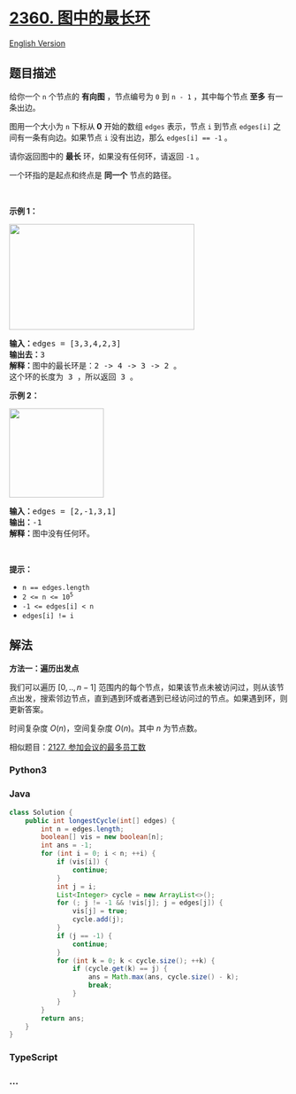 # [2360. 图中的最长环](https://leetcode.cn/problems/longest-cycle-in-a-graph)

[English Version](/solution/2300-2399/2360.Longest%20Cycle%20in%20a%20Graph/README_EN.md)

## 题目描述

<!-- 这里写题目描述 -->

<p>给你一个 <code>n</code>&nbsp;个节点的 <b>有向图</b>&nbsp;，节点编号为&nbsp;<code>0</code>&nbsp;到&nbsp;<code>n - 1</code>&nbsp;，其中每个节点&nbsp;<strong>至多</strong>&nbsp;有一条出边。</p>

<p>图用一个大小为 <code>n</code>&nbsp;下标从<strong>&nbsp;0</strong>&nbsp;开始的数组&nbsp;<code>edges</code>&nbsp;表示，节点 <code>i</code>&nbsp;到节点&nbsp;<code>edges[i]</code>&nbsp;之间有一条有向边。如果节点&nbsp;<code>i</code>&nbsp;没有出边，那么&nbsp;<code>edges[i] == -1</code>&nbsp;。</p>

<p>请你返回图中的 <strong>最长</strong>&nbsp;环，如果没有任何环，请返回 <code>-1</code>&nbsp;。</p>

<p>一个环指的是起点和终点是 <strong>同一个</strong>&nbsp;节点的路径。</p>

<p>&nbsp;</p>

<p><strong>示例 1：</strong></p>

<p><img alt="" src="https://fastly.jsdelivr.net/gh/doocs/leetcode@main/solution/2300-2399/2360.Longest%20Cycle%20in%20a%20Graph/images/graph4drawio-5.png" style="width: 335px; height: 191px;" /></p>

<pre>
<b>输入：</b>edges = [3,3,4,2,3]
<b>输出去：</b>3
<b>解释：</b>图中的最长环是：2 -&gt; 4 -&gt; 3 -&gt; 2 。
这个环的长度为 3 ，所以返回 3 。
</pre>

<p><strong>示例 2：</strong></p>

<p><img alt="" src="https://fastly.jsdelivr.net/gh/doocs/leetcode@main/solution/2300-2399/2360.Longest%20Cycle%20in%20a%20Graph/images/graph4drawio-1.png" style="width: 171px; height: 161px;" /></p>

<pre>
<b>输入：</b>edges = [2,-1,3,1]
<b>输出：</b>-1
<b>解释：</b>图中没有任何环。
</pre>

<p>&nbsp;</p>

<p><strong>提示：</strong></p>

<ul>
	<li><code>n == edges.length</code></li>
	<li><code>2 &lt;= n &lt;= 10<sup>5</sup></code></li>
	<li><code>-1 &lt;= edges[i] &lt; n</code></li>
	<li><code>edges[i] != i</code></li>
</ul>

## 解法

<!-- 这里可写通用的实现逻辑 -->

**方法一：遍历出发点**

我们可以遍历 $[0,..,n-1]$ 范围内的每个节点，如果该节点未被访问过，则从该节点出发，搜索邻边节点，直到遇到环或者遇到已经访问过的节点。如果遇到环，则更新答案。

时间复杂度 $O(n)$，空间复杂度 $O(n)$。其中 $n$ 为节点数。

相似题目：[2127. 参加会议的最多员工数](/solution/2100-2199/2127.Maximum%20Employees%20to%20Be%20Invited%20to%20a%20Meeting/README.md)

<!-- tabs:start -->

### **Python3**

<!-- 这里可写当前语言的特殊实现逻辑 -->



### **Java**

<!-- 这里可写当前语言的特殊实现逻辑 -->

```java
class Solution {
    public int longestCycle(int[] edges) {
        int n = edges.length;
        boolean[] vis = new boolean[n];
        int ans = -1;
        for (int i = 0; i < n; ++i) {
            if (vis[i]) {
                continue;
            }
            int j = i;
            List<Integer> cycle = new ArrayList<>();
            for (; j != -1 && !vis[j]; j = edges[j]) {
                vis[j] = true;
                cycle.add(j);
            }
            if (j == -1) {
                continue;
            }
            for (int k = 0; k < cycle.size(); ++k) {
                if (cycle.get(k) == j) {
                    ans = Math.max(ans, cycle.size() - k);
                    break;
                }
            }
        }
        return ans;
    }
}
```









### **TypeScript**



### **...**

```

```


